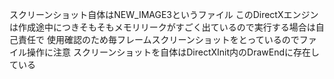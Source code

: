スクリーンショット自体はNEW_IMAGE3というファイル
このDirectXエンジンは作成途中につきそもそもメモリリークがすごく出ているので実行する場合は自己責任で
使用確認のため毎フレームスクリーンショットをとっているのでファイル操作に注意
スクリーンショットを自体はDirectXInit内のDrawEndに存在している
